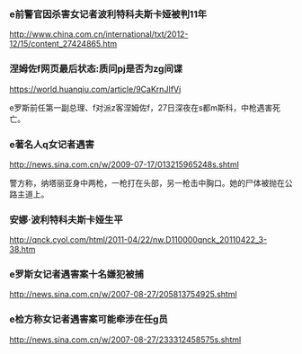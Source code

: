### e前警官因杀害女记者波利特科夫斯卡娅被判11年
http://www.china.com.cn/international/txt/2012-12/15/content_27424865.htm

### 涅姆佐f网页最后状态:质问pj是否为zg间谍
https://world.huanqiu.com/article/9CaKrnJIfVj

e罗斯前任第一副总理、f对派z客涅姆佐f，27日深夜在s都m斯科，中枪遇害死亡。

### e著名人q女记者遇害
http://news.sina.com.cn/w/2009-07-17/013215965248s.shtml

警方称，纳塔丽亚身中两枪，一枪打在头部，另一枪击中胸口。她的尸体被抛在公路主道上。

### 安娜·波利特科夫斯卡娅生平
http://qnck.cyol.com/html/2011-04/22/nw.D110000qnck_20110422_3-38.htm

### e罗斯女记者遇害案十名嫌犯被捕
http://news.sina.com.cn/w/2007-08-27/205813754925.shtml

### e检方称女记者遇害案可能牵涉在任g员
http://news.sina.com.cn/w/2007-08-27/233312458575s.shtml
